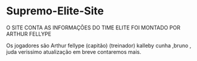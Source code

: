 # Supremo-Elite-Site
O SITE CONTA AS INFORMAÇÕES DO TIME ELITE FOI MONTADO POR ARTHUR FELLYPE

 Os jogadores são Arthur fellype (capitão)
 (treinador) kalleby cunha ,bruno , juda verissimo
 atualização em breve  contaremos mais.
